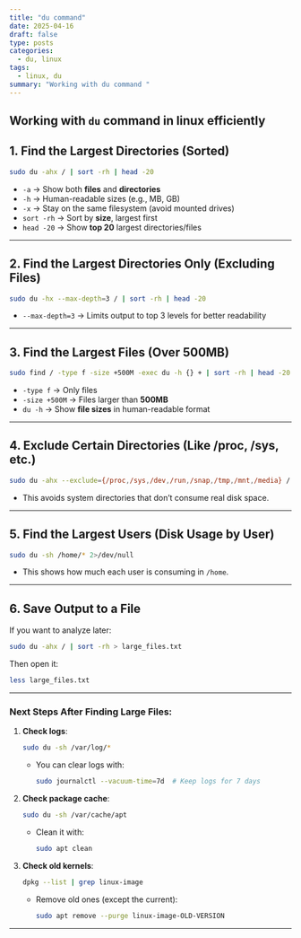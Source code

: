 ```yaml
---
title: "du command"
date: 2025-04-16
draft: false
type: posts
categories:
  - du, linux
tags:
  - linux, du
summary: "Working with du command "
---
```



Working with ``du`` command in linux efficiently
---

## **1. Find the Largest Directories (Sorted)**
```bash
sudo du -ahx / | sort -rh | head -20
```
- `-a` → Show both **files** and **directories**  
- `-h` → Human-readable sizes (e.g., MB, GB)  
- `-x` → Stay on the same filesystem (avoid mounted drives)  
- `sort -rh` → Sort by **size**, largest first  
- `head -20` → Show **top 20** largest directories/files  

---

## **2. Find the Largest Directories Only (Excluding Files)**
```bash
sudo du -hx --max-depth=3 / | sort -rh | head -20
```
- `--max-depth=3` → Limits output to top 3 levels for better readability

---

## **3. Find the Largest Files (Over 500MB)**
```bash
sudo find / -type f -size +500M -exec du -h {} + | sort -rh | head -20
```
- `-type f` → Only files  
- `-size +500M` → Files larger than **500MB**  
- `du -h` → Show **file sizes** in human-readable format  

---

## **4. Exclude Certain Directories (Like /proc, /sys, etc.)**
```bash
sudo du -ahx --exclude={/proc,/sys,/dev,/run,/snap,/tmp,/mnt,/media} / | sort -rh | head -20
```
- This avoids system directories that don’t consume real disk space.

---

## **5. Find the Largest Users (Disk Usage by User)**
```bash
sudo du -sh /home/* 2>/dev/null
```
- This shows how much each user is consuming in `/home`.

---

## **6. Save Output to a File**
If you want to analyze later:
```bash
sudo du -ahx / | sort -rh > large_files.txt
```
Then open it:
```bash
less large_files.txt
```

---

### **Next Steps After Finding Large Files:**
1. **Check logs**: 
   ```bash
   sudo du -sh /var/log/*
   ```
   - You can clear logs with:  
     ```bash
     sudo journalctl --vacuum-time=7d  # Keep logs for 7 days
     ```
   
2. **Check package cache**:
   ```bash
   sudo du -sh /var/cache/apt
   ```
   - Clean it with:
     ```bash
     sudo apt clean
     ```

3. **Check old kernels**:
   ```bash
   dpkg --list | grep linux-image
   ```
   - Remove old ones (except the current):
     ```bash
     sudo apt remove --purge linux-image-OLD-VERSION
     ```

---